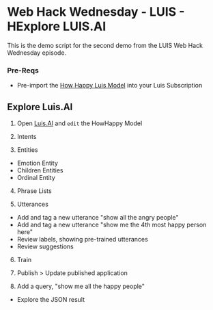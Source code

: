 # Web Hack Wednesday - LUIS - HExplore LUIS.AI
This is the demo script for the second demo from the LUIS Web Hack Wednesday episode.

### Pre-Reqs
* Pre-import the [How Happy Luis Model](https://raw.githubusercontent.com/martinkearn/Content/master/Demos/Machine%20Learning%20and%20Cognitive/ML%20Supporting%20Files/How%20Happy.json) into your Luis Subscription

## Explore Luis.AI
1. Open [Luis.AI](https://www.luis.ai) and `edit` the HowHappy Model

2. Intents

3. Entities
  * Emotion Entity
  * Children Entities
  * Ordinal Entity
  
4. Phrase Lists

5. Utterances
  * Add and tag a new utterance "show all the angry people"
  * Add and tag a new utterance "show me the 4th most happy person here"
  * Review labels, showing pre-trained utterances
  * Review suggestions
  
6. Train

7. Publish > Update published application

8. Add a query, "show me all the happy people"
  * Explore the JSON result
